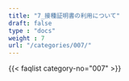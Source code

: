 ```yaml
---
title: "7_接種証明書の利用について"
draft: false
type : "docs"
weight : 7
url: "/categories/007/"
---
```


{{< faqlist category-no="007" >}}
